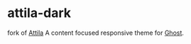 # attila-dark
fork of [Attila](http://github.com/zutrinken/attila)
A content focused responsive theme for [Ghost](http://github.com/tryghost/ghost/).
